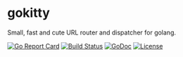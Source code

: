 # gokitty
Small, fast and cute URL router and dispatcher for golang.

[![Go Report Card](https://goreportcard.com/badge/github.com/yaacov/gokitty)](https://goreportcard.com/report/github.com/yaacov/gokitty)
[![Build Status](https://travis-ci.org/yaacov/gokitty.svg?branch=master)](https://travis-ci.org/yaacov/gokitty)
[![GoDoc](https://godoc.org/github.com/yaacov/gokitty/pkg/mux?status.svg)](https://godoc.org/github.com/yaacov/gokitty/pkg/mux)
[![License](https://img.shields.io/badge/License-Apache%202.0-blue.svg)](https://opensource.org/licenses/Apache-2.0)
